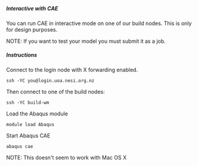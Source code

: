 ##### Interactive with CAE

You can run CAE in interactive mode on one of our build nodes. This is only for design purposes.

NOTE: If you want to test your model you must submit it as a job.

##### Instructions

Connect to the login node with X forwarding enabled.

    ssh -YC you@login.uoa.nesi.org.nz

Then connect to one of the build nodes:

    ssh -YC build-wm

Load the Abaqus module

    module load Abaqus

Start Abaqus CAE

    abaqus cae

NOTE: This doesn't seem to work with Mac OS X
